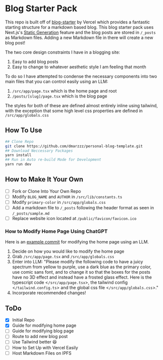 # Blog Starter Pack

This repo is built off of [blog-starter](https://github.com/vercel/next.js/tree/canary/examples/blog-starter) by Vercel which provides a fantastic starting structure for a markdown based blog. This blog starter pack uses Next.js's [Static Generation](https://nextjs.org/docs/app/building-your-application/routing/layouts-and-templates) feature and the blog posts are stored in `/_posts` as Markdown files. Adding a new Markdown file in there will create a new blog post!

The two core design constraints I have in a blogging site:
1. Easy to add blog posts
2. Easy to change to whatever aesthetic style I am feeling that month

To do so I have attempted to condense the necessary components into two main files that you can control easily using an LLM:
1. `/src/app/page.tsx` which is the home page and root
2. `/posts/[slug]/page.tsx` which is the blog page

The styles for both of these are defined almost entirely inline using tailwind, with the exception that some high level css properties are defined in `/src/app/globals.css`

## How To Use

```bash
## Clone Repo
git clone https://github.com/dmarzzz/personal-blog-template.git
## Download Neccessary Packages
yarn install
## Run in Auto re-build Mode for Development
yarn run dev
```

## How to Make It Your Own

- [ ] Fork or Clone Into Your Own Repo
- [ ] Modify `BLOG_NAME` and `AUTHOR` in `/src/lib/constants.ts`
- [ ] Modify `primary-color` in `/src/app/globals.css`
- [ ] Add a markdown file to `/_posts` following the header format as seen in `/_posts/sample.md`
- [ ] Replace website icon located at `/public/favicon/favicon.ico`

### How to Modify Home Page Using ChatGPT

Here is an [example commit](https://github.com/dmarzzz/personal-blog-template/commit/559f1f98bbafe48f97173db28cf401a40d96cf17) for modifying the home page using an LLM.

1. Decide on how you would like to modify the home page
2. Grab `/src/app/page.tsx` and `/src/app/globals.css`
3. Enter into LLM: "Please modify the following code to have a juicy spectrum from yellow to purple, use a dark blue as the primary color, use comic sans font, and to change it so that the boxes for the posts have no 3D effect and instead have a frosted glass effect. Here is the typescript code <`/src/app/page.tsx`>, the tailwind config <`/tailwind.config.ts`> and the global css file <`/src/app/globals.css`>."
4. Incorporate recommended changes!


## ToDo
- [x] Initial Repo
- [x] Guide for modifying home page
- [ ] Guide for modifying blog page
- [ ] Route to add new blog post
- [ ] Use Tailwind better 😆
- [ ] How to Set Up with Vercel Easily
- [ ] Host Markdown Files on IPFS